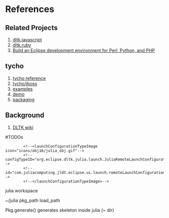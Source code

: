 # References

## Related Projects

1. [dltk.javascript](https://github.com/eclipse/dltk.javascript)
2. [dltk.ruby](https://github.com/eclipse/dltk.ruby)
3. [Build an Eclipse development environment for Perl, Python, and PHP](http://www.ibm.com/developerworks/opensource/tutorials/os-eclipse-octave/)

## tycho

1. [tycho reference](https://wiki.eclipse.org/Tycho/Target_Platform)
2. [tycho/jboss](https://github.com/jbosstools/jbosstools-maven-plugins)
3. [examples](https://github.com/bluezio/examples-eclipse-tycho)
4. [demo](https://github.com/jsievers/tycho-demo/tree/master/tychodemo.bundle)
5. [packaging](http://wiki.eclipse.org/Tycho/Packaging_Types#eclipse-plugin)


## Background

1. [DLTK wiki](https://wiki.eclipse.org/DLTK)

#TODOs

            <!--<launchConfigurationTypeImage icon="icons/obj16/julia_obj.gif"-->
            <!--configTypeID="org.eclipse.dltk.julia.launch.JuliaRemoteLaunchConfigurationType"-->
            <!--id="com.juliacomputing.jldt.eclipse.ui.launch.remoteLaunchConfigurationTypeImage">-->
            <!--</launchConfigurationTypeImage>-->


julia workspace

~/julia
pkg_path
load_path


Pkg.generate(<pkg name>)
generates skeleton inside julia (~ dir)

